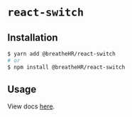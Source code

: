 # `react-switch`

## Installation

```sh
$ yarn add @breatheHR/react-switch
# or
$ npm install @breatheHR/react-switch
```

## Usage

View docs [here](https://radix-ui.com/primitives/docs/components/switch).
